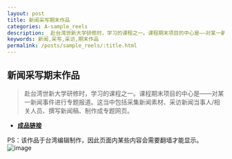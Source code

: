 ```yaml
---
layout: post
title: 新闻采写期末作品
categories: A-sample_reels
description:  赴台湾世新大学研修时，学习的课程之一。课程期末项目的中心是——对某一新闻事件进行专题报道。这当中包括采集新闻素材、采访新闻当事人/相关人员、撰写新闻稿、制作成专题网页。
keywords: 新闻,采写,采访,期末作品
permalink: /posts/sample_reels/:title.html
---  
```

##  新闻采写期末作品
> 赴台湾世新大学研修时，学习的课程之一。课程期末项目的中心是——对某一新闻事件进行专题报道。这当中包括采集新闻素材、采访新闻当事人/相关人员、撰写新闻稿、制作成专题网页。

- **[成品链接](https://bingxin70aa.github.io/sleek/)**

PS：该作品于台湾编辑制作，因此页面内某些内容会需要翻墙才能显示。
![image](https://upload-images.jianshu.io/upload_images/14204282-493be6873f9b36f4.png?imageMogr2/auto-orient/strip%7CimageView2/2/w/1240)